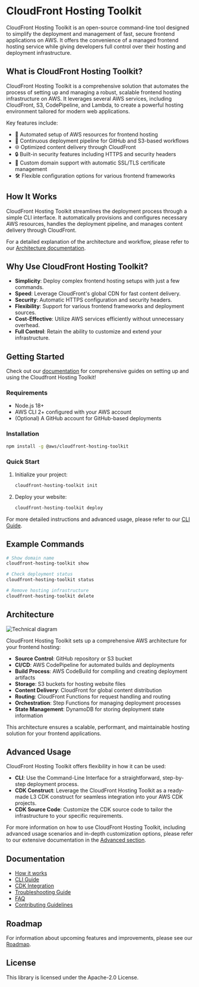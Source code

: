 # CloudFront Hosting Toolkit

CloudFront Hosting Toolkit is an open-source command-line tool designed to simplify the deployment and management of fast, secure frontend applications on AWS. It offers the convenience of a managed frontend hosting service while giving developers full control over their hosting and deployment infrastructure.

## What is CloudFront Hosting Toolkit?

CloudFront Hosting Toolkit is a comprehensive solution that automates the process of setting up and managing a robust, scalable frontend hosting infrastructure on AWS. It leverages several AWS services, including CloudFront, S3, CodePipeline, and Lambda, to create a powerful hosting environment tailored for modern web applications.

Key features include:
- 🚀 Automated setup of AWS resources for frontend hosting
- 🔄 Continuous deployment pipeline for GitHub and S3-based workflows
- 🌐 Optimized content delivery through CloudFront
- 🔒 Built-in security features including HTTPS and security headers
- 🔗 Custom domain support with automatic SSL/TLS certificate management
- 🛠️ Flexible configuration options for various frontend frameworks

## How It Works

CloudFront Hosting Toolkit streamlines the deployment process through a simple CLI interface. It automatically provisions and configures necessary AWS resources, handles the deployment pipeline, and manages content delivery through CloudFront.

For a detailed explanation of the architecture and workflow, please refer to our [Architecture documentation](https://awslabs.github.io/cloudfront-hosting-toolkit/architecture/overview).

## Why Use CloudFront Hosting Toolkit?

- **Simplicity**: Deploy complex frontend hosting setups with just a few commands.
- **Speed**: Leverage CloudFront's global CDN for fast content delivery.
- **Security**: Automatic HTTPS configuration and security headers.
- **Flexibility**: Support for various frontend frameworks and deployment sources.
- **Cost-Effective**: Utilize AWS services efficiently without unnecessary overhead.
- **Full Control**: Retain the ability to customize and extend your infrastructure.

## Getting Started

Check out our [documentation](https://awslabs.github.io/cloudfront-hosting-toolkit/) for comprehensive guides on setting up and using the Cloudfront Hosting Toolkit!

### Requirements

- Node.js 18+
- AWS CLI 2+ configured with your AWS account
- (Optional) A GitHub account for GitHub-based deployments

### Installation

```bash
npm install -g @aws/cloudfront-hosting-toolkit
```

### Quick Start

1. Initialize your project:
   ```bash
   cloudfront-hosting-toolkit init
   ```

2. Deploy your website:
   ```bash
   cloudfront-hosting-toolkit deploy
   ```

For more detailed instructions and advanced usage, please refer to our [CLI Guide](https://awslabs.github.io/cloudfront-hosting-toolkit/user-guide/cli-guide).

## Example Commands

```bash
# Show domain name
cloudfront-hosting-toolkit show

# Check deployment status
cloudfront-hosting-toolkit status

# Remove hosting infrastructure
cloudfront-hosting-toolkit delete
```

## Architecture

![Technical diagram](img/architecture.jpg)

CloudFront Hosting Toolkit sets up a comprehensive AWS architecture for your frontend hosting:

- **Source Control**: GitHub repository or S3 bucket
- **CI/CD**: AWS CodePipeline for automated builds and deployments
- **Build Process**: AWS CodeBuild for compiling and creating deployment artifacts
- **Storage**: S3 buckets for hosting website files
- **Content Delivery**: CloudFront for global content distribution
- **Routing**: CloudFront Functions for request handling and routing
- **Orchestration**: Step Functions for managing deployment processes
- **State Management**: DynamoDB for storing deployment state information

This architecture ensures a scalable, performant, and maintainable hosting solution for your frontend applications.

## Advanced Usage

CloudFront Hosting Toolkit offers flexibility in how it can be used:

- **CLI**: Use the Command-Line Interface for a straightforward, step-by-step deployment process.
- **CDK Construct**: Leverage the CloudFront Hosting Toolkit as a ready-made L3 CDK construct for seamless integration into your AWS CDK projects.
- **CDK Source Code**: Customize the CDK source code to tailor the infrastructure to your specific requirements.

For more information on how to use CloudFront Hosting Toolkit, including advanced usage scenarios and in-depth customization options, please refer to our extensive documentation in the [Advanced section](https://awslabs.github.io/cloudfront-hosting-toolkit/advanced/overview).

## Documentation

- [How it works](https://awslabs.github.io/cloudfront-hosting-toolkit/getting-started/how-it-works)
- [CLI Guide](https://awslabs.github.io/cloudfront-hosting-toolkit/user-guide/cli-guide)
- [CDK Integration](https://awslabs.github.io/cloudfront-hosting-toolkit/user-guide/cdk-guide)
- [Troubleshooting Guide](https://awslabs.github.io/cloudfront-hosting-toolkit/troubleshooting/guide)
- [FAQ](https://awslabs.github.io/cloudfront-hosting-toolkit/project/faq)
- [Contributing Guidelines](CONTRIBUTING.md)

## Roadmap

For information about upcoming features and improvements, please see our [Roadmap](docs/roadmap.md).

## License

This library is licensed under the Apache-2.0 License.